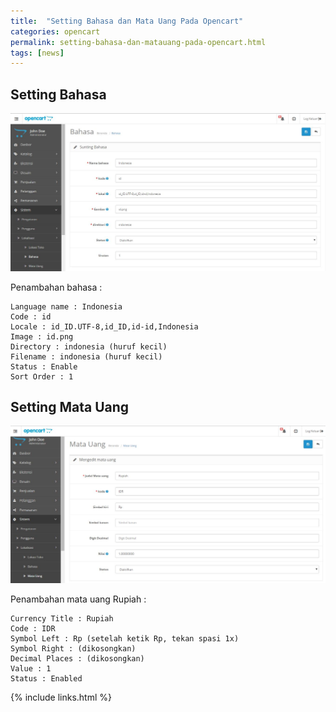 ```yaml
---
title:  "Setting Bahasa dan Mata Uang Pada Opencart"
categories: opencart
permalink: setting-bahasa-dan-matauang-pada-opencart.html
tags: [news]
---
```


## Setting Bahasa

![opencart-setting-bahasa](images/opencart-setting-bahasa.JPG)

Penambahan bahasa :

```
Language name : Indonesia
Code : id
Locale : id_ID.UTF-8,id_ID,id-id,Indonesia
Image : id.png
Directory : indonesia (huruf kecil)
Filename : indonesia (huruf kecil)
Status : Enable
Sort Order : 1
```

## Setting Mata Uang

![opencart-setting-mata-uang](images/opencart-setting-uang.JPG)

Penambahan mata uang Rupiah :

```
Currency Title : Rupiah
Code : IDR
Symbol Left : Rp (setelah ketik Rp, tekan spasi 1x)
Symbol Right : (dikosongkan)
Decimal Places : (dikosongkan)
Value : 1
Status : Enabled
```

{% include links.html %}
